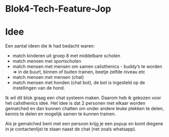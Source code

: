 # Blok4-Tech-Feature-Jop

# Idee
Een aantal ideen die ik had bedacht waren:
- match kinderen uit groep 8 met middelbare scholen
- match mensen met sportscholen
- match mensen met mensen om samen calisthenics - buddy’s te worden => in de buurt, binnen of buiten trainen, beetje zelfde niveau etc
- match mensen met mensen (chat)
- match mensen met honden (chat bot), de bot is ingesteld op de instellingen van de hond. 

Ik wil dit blok graag een chat systeem maken. Daarom heb ik gekozen voor het calisthenics idee. Het idee is dat 2 personen met elkaar worden gematched en dan kunnen chatten om onder andere leuke plekken te delen, kennis te delen en mogelijk samen te kunnen trainen.

Als je gematched bent met een persoon krijg je een popup en komt diegene in je contactenlijst te staan naast de chat (net zoals whatsapp).